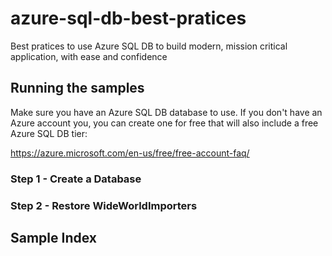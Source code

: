 # azure-sql-db-best-pratices
Best pratices to use Azure SQL DB to build modern, mission critical application, with ease and confidence

## Running the samples

Make sure you have an Azure SQL DB database to use. If you don't have an Azure account you, you can create one for free that will also include a free Azure SQL DB tier:

https://azure.microsoft.com/en-us/free/free-account-faq/

### Step 1 - Create a Database

### Step 2 - Restore WideWorldImporters

## Sample Index